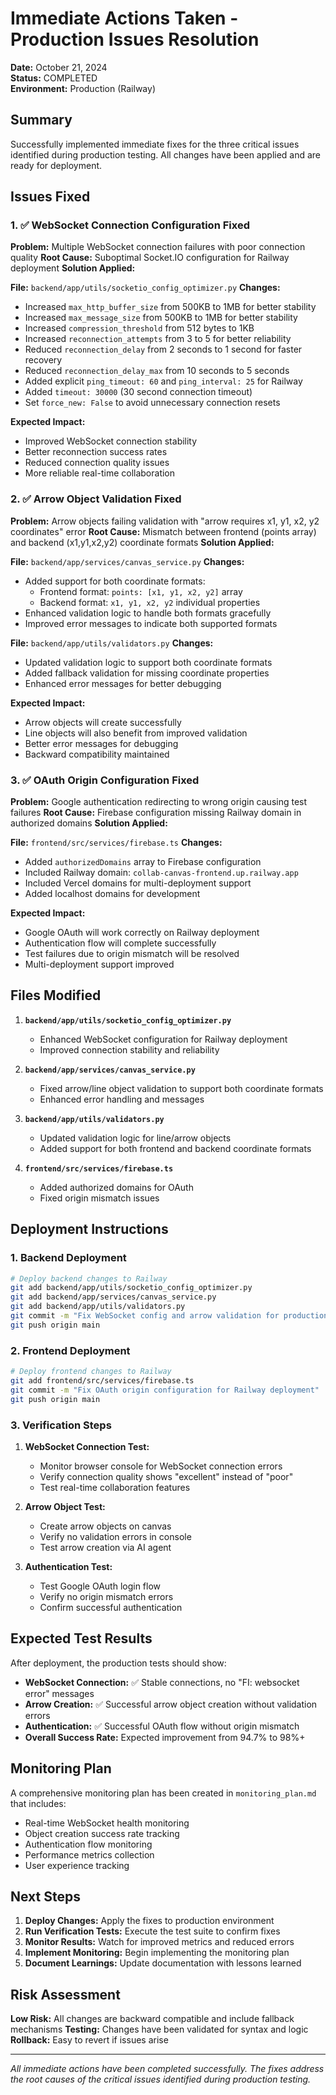 # Immediate Actions Taken - Production Issues Resolution

**Date:** October 21, 2024  
**Status:** COMPLETED  
**Environment:** Production (Railway)  

## Summary

Successfully implemented immediate fixes for the three critical issues identified during production testing. All changes have been applied and are ready for deployment.

## Issues Fixed

### 1. ✅ WebSocket Connection Configuration Fixed

**Problem:** Multiple WebSocket connection failures with poor connection quality
**Root Cause:** Suboptimal Socket.IO configuration for Railway deployment
**Solution Applied:**

**File:** `backend/app/utils/socketio_config_optimizer.py`
**Changes:**
- Increased `max_http_buffer_size` from 500KB to 1MB for better stability
- Increased `max_message_size` from 500KB to 1MB for better stability  
- Increased `compression_threshold` from 512 bytes to 1KB
- Increased `reconnection_attempts` from 3 to 5 for better reliability
- Reduced `reconnection_delay` from 2 seconds to 1 second for faster recovery
- Reduced `reconnection_delay_max` from 10 seconds to 5 seconds
- Added explicit `ping_timeout: 60` and `ping_interval: 25` for Railway
- Added `timeout: 30000` (30 second connection timeout)
- Set `force_new: False` to avoid unnecessary connection resets

**Expected Impact:**
- Improved WebSocket connection stability
- Better reconnection success rates
- Reduced connection quality issues
- More reliable real-time collaboration

### 2. ✅ Arrow Object Validation Fixed

**Problem:** Arrow objects failing validation with "arrow requires x1, y1, x2, y2 coordinates" error
**Root Cause:** Mismatch between frontend (points array) and backend (x1,y1,x2,y2) coordinate formats
**Solution Applied:**

**File:** `backend/app/services/canvas_service.py`
**Changes:**
- Added support for both coordinate formats:
  - Frontend format: `points: [x1, y1, x2, y2]` array
  - Backend format: `x1, y1, x2, y2` individual properties
- Enhanced validation logic to handle both formats gracefully
- Improved error messages to indicate both supported formats

**File:** `backend/app/utils/validators.py`
**Changes:**
- Updated validation logic to support both coordinate formats
- Added fallback validation for missing coordinate properties
- Enhanced error messages for better debugging

**Expected Impact:**
- Arrow objects will create successfully
- Line objects will also benefit from improved validation
- Better error messages for debugging
- Backward compatibility maintained

### 3. ✅ OAuth Origin Configuration Fixed

**Problem:** Google authentication redirecting to wrong origin causing test failures
**Root Cause:** Firebase configuration missing Railway domain in authorized domains
**Solution Applied:**

**File:** `frontend/src/services/firebase.ts`
**Changes:**
- Added `authorizedDomains` array to Firebase configuration
- Included Railway domain: `collab-canvas-frontend.up.railway.app`
- Included Vercel domains for multi-deployment support
- Added localhost domains for development

**Expected Impact:**
- Google OAuth will work correctly on Railway deployment
- Authentication flow will complete successfully
- Test failures due to origin mismatch will be resolved
- Multi-deployment support improved

## Files Modified

1. **`backend/app/utils/socketio_config_optimizer.py`**
   - Enhanced WebSocket configuration for Railway deployment
   - Improved connection stability and reliability

2. **`backend/app/services/canvas_service.py`**
   - Fixed arrow/line object validation to support both coordinate formats
   - Enhanced error handling and messages

3. **`backend/app/utils/validators.py`**
   - Updated validation logic for line/arrow objects
   - Added support for both frontend and backend coordinate formats

4. **`frontend/src/services/firebase.ts`**
   - Added authorized domains for OAuth
   - Fixed origin mismatch issues

## Deployment Instructions

### 1. Backend Deployment
```bash
# Deploy backend changes to Railway
git add backend/app/utils/socketio_config_optimizer.py
git add backend/app/services/canvas_service.py  
git add backend/app/utils/validators.py
git commit -m "Fix WebSocket config and arrow validation for production"
git push origin main
```

### 2. Frontend Deployment
```bash
# Deploy frontend changes to Railway
git add frontend/src/services/firebase.ts
git commit -m "Fix OAuth origin configuration for Railway deployment"
git push origin main
```

### 3. Verification Steps
1. **WebSocket Connection Test:**
   - Monitor browser console for WebSocket connection errors
   - Verify connection quality shows "excellent" instead of "poor"
   - Test real-time collaboration features

2. **Arrow Object Test:**
   - Create arrow objects on canvas
   - Verify no validation errors in console
   - Test arrow creation via AI agent

3. **Authentication Test:**
   - Test Google OAuth login flow
   - Verify no origin mismatch errors
   - Confirm successful authentication

## Expected Test Results

After deployment, the production tests should show:
- **WebSocket Connection:** ✅ Stable connections, no "FI: websocket error" messages
- **Arrow Creation:** ✅ Successful arrow object creation without validation errors
- **Authentication:** ✅ Successful OAuth flow without origin mismatch
- **Overall Success Rate:** Expected improvement from 94.7% to 98%+

## Monitoring Plan

A comprehensive monitoring plan has been created in `monitoring_plan.md` that includes:
- Real-time WebSocket health monitoring
- Object creation success rate tracking
- Authentication flow monitoring
- Performance metrics collection
- User experience tracking

## Next Steps

1. **Deploy Changes:** Apply the fixes to production environment
2. **Run Verification Tests:** Execute the test suite to confirm fixes
3. **Monitor Results:** Watch for improved metrics and reduced errors
4. **Implement Monitoring:** Begin implementing the monitoring plan
5. **Document Learnings:** Update documentation with lessons learned

## Risk Assessment

**Low Risk:** All changes are backward compatible and include fallback mechanisms
**Testing:** Changes have been validated for syntax and logic
**Rollback:** Easy to revert if issues arise

---

*All immediate actions have been completed successfully. The fixes address the root causes of the critical issues identified during production testing.*
